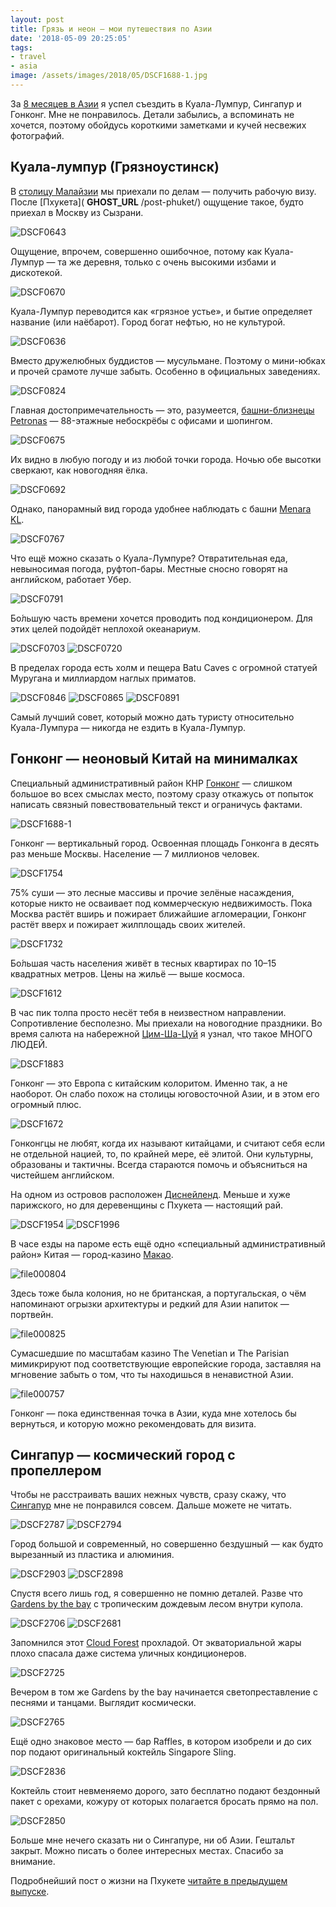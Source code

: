 ```yaml
---
layout: post
title: Грязь и неон — мои путешествия по Азии
date: '2018-05-09 20:25:05'
tags:
- travel
- asia
image: /assets/images/2018/05/DSCF1688-1.jpg
---
```


За [8 месяцев в Азии](/blog/post-phuket/) я успел съездить в Куала-Лумпур, Сингапур и Гонконг. Мне не понравилось. Детали забылись, а вспоминать не хочется, поэтому обойдусь короткими заметками и кучей несвежих фотографий.

## Куала-лумпур (Грязноустинск)

В [столицу Малайзии](https://ru.wikipedia.org/wiki/%D0%9A%D1%83%D0%B0%D0%BB%D0%B0-%D0%9B%D1%83%D0%BC%D0%BF%D1%83%D1%80) мы приехали по делам — получить рабочую визу. После [Пхукета]( __GHOST_URL__ /post-phuket/) ощущение такое, будто приехал в Москву из Сызрани.

![DSCF0643](/assets/images/2018/05/DSCF0643.jpg)

Ощущение, впрочем, совершенно ошибочное, потому как Куала-Лумпур — та же деревня, только с очень высокими избами и дискотекой.

![DSCF0670](/assets/images/2018/05/DSCF0670.jpg)

Куала-Лумпур переводится как «грязное устье», и бытие определяет название (или наёбарот). Город богат нефтью, но не культурой.

![DSCF0636](/assets/images/2018/05/DSCF0636.jpg)

Вместо дружелюбных буддистов — мусульмане. Поэтому о мини-юбках и прочей срамоте лучше забыть. Особенно в официальных заведениях.

![DSCF0824](/assets/images/2018/05/DSCF0824.jpg)

Главная достопримечательность — это, разумеется, [башни-близнецы Petronas](https://ru.wikipedia.org/wiki/%D0%91%D0%B0%D1%88%D0%BD%D0%B8_%D0%9F%D0%B5%D1%82%D1%80%D0%BE%D0%BD%D0%B0%D1%81) — 88-этажные небоскрёбы с офисами и шопингом.

![DSCF0675](/assets/images/2018/05/DSCF0675.jpg)

Их видно в любую погоду и из любой точки города. Ночью обе высотки сверкают, как новогодняя ёлка.

![DSCF0692](/assets/images/2018/05/DSCF0692.jpg)

Однако, панорамный вид города удобнее наблюдать с башни [Menara KL](https://ru.wikipedia.org/wiki/%D0%9C%D0%B5%D0%BD%D0%B0%D1%80%D0%B0_%D0%9A%D1%83%D0%B0%D0%BB%D0%B0-%D0%9B%D1%83%D0%BC%D0%BF%D1%83%D1%80).

![DSCF0767](/assets/images/2018/05/DSCF0767.jpg)

Что ещё можно сказать о Куала-Лумпуре? Отвратительная еда, невыносимая погода, руфтоп-бары. Местные сносно говорят на английском, работает Убер.

![DSCF0791](/assets/images/2018/05/DSCF0791.jpg)

Бо́льшую часть времени хочется проводить под кондиционером. Для этих целей подойдёт неплохой океанариум.

![DSCF0703](/assets/images/2018/05/DSCF0703.jpg)
![DSCF0720](/assets/images/2018/05/DSCF0720.jpg)

В пределах города есть холм и пещера Batu Caves с огромной статуей Муругана и миллиардом наглых приматов.

![DSCF0846](/assets/images/2018/05/DSCF0846.jpg)
![DSCF0865](/assets/images/2018/05/DSCF0865.jpg)
![DSCF0891](/assets/images/2018/05/DSCF0891.jpg)

Самый лучший совет, который можно дать туристу относительно Куала-Лумпура — никогда не ездить в Куала-Лумпур.

## Гонконг — неоновый Китай на минималках

Специальный административный район КНР [Гонконг](https://ru.wikipedia.org/wiki/%D0%93%D0%BE%D0%BD%D0%BA%D0%BE%D0%BD%D0%B3) — слишком большое во всех смыслах место, поэтому сразу откажусь от попыток написать связный повествовательный текст и ограничусь фактами.

![DSCF1688-1](/assets/images/2018/05/DSCF1688-1.jpg)

Гонконг — вертикальный город. Освоенная площадь Гонконга в десять раз меньше Москвы. Население — 7 миллионов человек.

![DSCF1754](/assets/images/2018/05/DSCF1754.jpg)

75% суши — это лесные массивы и прочие зелёные насаждения, которые никто не осваивает под коммерческую недвижимость. Пока Москва растёт вширь и пожирает ближайшие агломерации, Гонконг растёт вверх и пожирает жилплощадь своих жителей.

![DSCF1732](/assets/images/2018/05/DSCF1732.jpg)

Бо́льшая часть населения живёт в тесных квартирах по 10–15 квадратных метров. Цены на жильё — выше космоса.

![DSCF1612](/assets/images/2018/05/DSCF1612.jpg)

В час пик толпа просто несёт тебя в неизвестном направлении. Сопротивление бесполезно. Мы приехали на новогодние праздники. Во время салюта на набережной [Цим-Ша-Цуй](https://ru.wikipedia.org/wiki/%D0%A7%D0%B8%D0%BC%D1%81%D0%B0%D1%87%D1%91%D0%B9) я узнал, что такое МНОГО ЛЮДЕЙ.

![DSCF1883](/assets/images/2018/05/DSCF1883.jpg)

Гонконг — это Европа с китайским колоритом. Именно так, а не наоборот. Он слабо похож на столицы юговосточной Азии, и в этом его огромный плюс.

![DSCF1672](/assets/images/2018/05/DSCF1672.jpg)

Гонконгцы не любят, когда их называют китайцами, и считают себя если не отдельной нацией, то, по крайней мере, её элитой. Они культурны, образованы и тактичны. Всегда стараются помочь и объясниться на чистейшем английском.

На одном из островов расположен [Диснейленд](https://www.hongkongdisneyland.com). Меньше и хуже парижского, но для деревенщины с Пхукета — настоящий рай.

![DSCF1954](/assets/images/2018/05/DSCF1954.jpg)
![DSCF1996](/assets/images/2018/05/DSCF1996.jpg)

В часе езды на пароме есть ещё одно «специальный административный район» Китая — город-казино [Макао](https://ru.wikipedia.org/wiki/%D0%9C%D0%B0%D0%BA%D0%B0%D0%BE).

![file000804](/assets/images/2018/05/file000804.jpg)

Здесь тоже была колония, но не британская, а португальская, о чём напоминают огрызки архитектуры и редкий для Азии напиток — портвейн.

![file000825](/assets/images/2018/05/file000825.jpg)

Сумасшедшие по масштабам казино The Venetian и The Parisian мимикрируют под соответствующие европейские города, заставляя на мгновение забыть о том, что ты находишься в ненавистной Азии.

![file000757](/assets/images/2018/05/file000757.jpg)

Гонконг — пока единственная точка в Азии, куда мне хотелось бы вернуться, и которую можно рекомендовать для визита.

## Сингапур — космический город с пропеллером

Чтобы не расстраивать ваших нежных чувств, сразу скажу, что [Сингапур](https://ru.wikipedia.org/wiki/%D0%A1%D0%B8%D0%BD%D0%B3%D0%B0%D0%BF%D1%83%D1%80) мне не понравился совсем. Дальше можете не читать.

![DSCF2787](/assets/images/2018/05/DSCF2787.jpg)
![DSCF2794](/assets/images/2018/05/DSCF2794.jpg)

Город большой и современный, но совершенно бездушный — как будто вырезанный из пластика и алюминия.

![DSCF2903](/assets/images/2018/05/DSCF2903.jpg)
![DSCF2898](/assets/images/2018/05/DSCF2898.jpg)

Спустя всего лишь год, я совершенно не помню деталей. Разве что [Gardens by the bay](https://ru.wikipedia.org/wiki/%D0%A1%D0%B0%D0%B4%D1%8B_%D1%83_%D0%97%D0%B0%D0%BB%D0%B8%D0%B2%D0%B0) с тропическим дождевым лесом внутри купола.

![DSCF2706](/assets/images/2018/05/DSCF2706.jpg)
![DSCF2681](/assets/images/2018/05/DSCF2681.jpg)

Запомнился этот [Cloud Forest](http://www.gardensbythebay.com.sg/en/attractions/cloud-forest/visitor-information.html) прохладой. От экваториальной жары плохо спасала даже система уличных кондиционеров.

![DSCF2725](/assets/images/2018/05/DSCF2725.jpg)

Вечером в том же Gardens by the bay начинается светопреставление с песнями и танцами. Выглядит космически.

![DSCF2765](/assets/images/2018/05/DSCF2765.jpg)

Ещё одно знаковое место — бар Raffles, в котором изобрели и до сих пор подают оригинальный коктейль Singapore Sling.

![DSCF2836](/assets/images/2018/05/DSCF2836.jpg)

Коктейль стоит невменяемо дорого, зато бесплатно подают бездонный пакет с орехами, кожуру от которых полагается бросать прямо на пол.

![DSCF2850](/assets/images/2018/05/DSCF2850.jpg)

Больше мне нечего сказать ни о Сингапуре, ни об Азии. Гештальт закрыт. Можно писать о более интересных местах. Спасибо за внимание.

Подробнейший пост о жизни на Пхукете [читайте в предыдущем выпуске](/blog/post-phuket/).